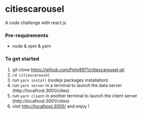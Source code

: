 # citiescarousel
A code challenge with react js

### Pre-requirements
- node & npm & yarn 

### To get started

1. git clone https://github.com/Felix8971/citiescarousel.git
1. `cd citiescarousel` 
2. run `yarn install` (nodejs packages installation)
4. run `yarn server` in a terminal to launch the data server (http://localhost:3001/cities)
5. run `yarn client` in another terminal to launch the client server (http://localhost:3001/cities)
5. visit <http://localhost:3000/> and enjoy !
